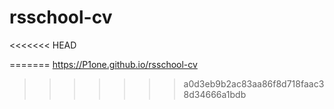 # rsschool-cv
<<<<<<< HEAD

=======
https://P1one.github.io/rsschool-cv
>>>>>>> a0d3eb9b2ac83aa86f8d718faac38d34666a1bdb
